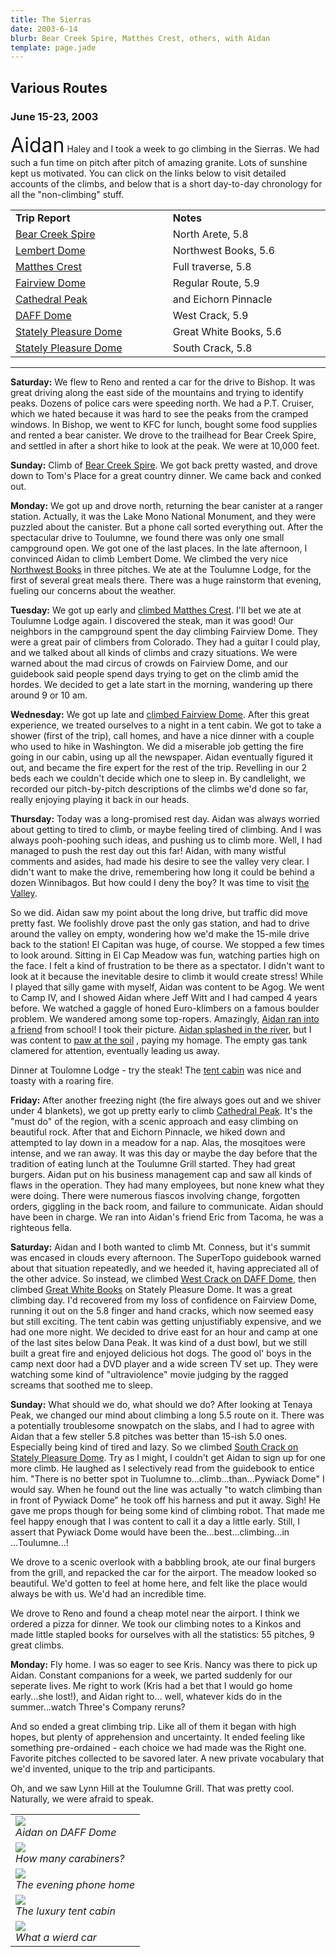 ```yaml
---
title: The Sierras
date: 2003-6-14
blurb: Bear Creek Spire, Matthes Crest, others, with Aidan
template: page.jade
---
```


<h2>Various Routes</h2>
<h3>June 15-23, 2003</h3>


<font size=+3>Aidan</font> Haley and I took a week to go climbing in the Sierras. 
We had such a fun time on pitch after pitch of amazing granite.
Lots of sunshine kept us motivated.
You can click on the links below to visit detailed accounts of the climbs, 
and below that is a short day-to-day chronology for all the "non-climbing" stuff.


<table class="chrono" width=500>
<tr>
<td width=250><b>Trip Report</b></td>
<td width=250><b>Notes</b></td>
</tr>


<tr>
<td><a href=bearcreek.html>Bear Creek Spire</a></td>
<td>North Arete, 5.8</td>
</tr>


<tr>
<td><a href=lembert.html>Lembert Dome</a></td>
<td>Northwest Books, 5.6</td>
</tr>


<tr>
<td><a href=matthes.html>Matthes Crest</a></td>
<td>Full traverse, 5.8</td>
</tr>


<tr>
<td><a href=fairview.html>Fairview Dome</a></td>
<td>Regular Route, 5.9</td>
</tr>


<tr>
<td><a href=catheichorn.html>Cathedral Peak</a></td>
<td>and Eichorn Pinnacle</td>
</tr>


<tr>
<td><a href=daff.html>DAFF Dome</a></td>
<td>West Crack, 5.9</td>
</tr>


<tr>
<td><a href=gwbooks.html>Stately Pleasure Dome</a></td>
<td>Great White Books, 5.6</td>
</tr>


<tr>
<td><a href=southcrk.html>Stately Pleasure Dome</a></td>
<td>South Crack, 5.8</td>
</tr>


</table>


<hr>



<b>Saturday:</b> 
We flew to Reno and rented a car for the drive to Bishop. It was great
driving along the east side of the mountains and trying to identify
peaks. Dozens of police cars were speeding north. We had a P.T. Cruiser,
which we hated because it was hard to see the peaks from the cramped windows.
In Bishop, we went to KFC for lunch, bought some food supplies and rented
a bear canister. We drove to the trailhead for Bear Creek Spire, and settled
in after a short hike to look at the peak. We were at 10,000 feet.


<b>Sunday:</b>
Climb of <a href=bearcreek.htm>Bear Creek Spire</a>. We got back pretty wasted, and drove down to
Tom's Place for a great country dinner. We came back and conked out. 


<b>Monday:</b>
We got up and drove north, returning the bear canister at a ranger station.
Actually, it was the Lake Mono National Monument, and they were puzzled about
the canister. But a phone call sorted everything out. After the spectacular
drive to Toulumne, we found there was only one small campground open. We
got one of the last places. In the late afternoon, I convinced Aidan to climb
Lembert Dome. We climbed the very nice <a href=lembert.htm>Northwest Books</a> in three pitches.
We ate at the Toulumne Lodge, for the first of several great meals there.
There was a huge rainstorm that evening, fueling our concerns about the
weather. 


<b>Tuesday:</b>
We got up early and <a href=matthes.htm>climbed Matthes Crest</a>.
I'll bet we ate at Toulumne
Lodge again. I discovered the steak, man it was good! Our neighbors in
the campground spent the day climbing Fairview Dome. They were a great
pair of climbers from Colorado. They had a guitar I could play, and we
talked about all kinds of climbs and crazy situations. We were warned about
the mad circus of crowds on Fairview Dome, and our guidebook said people
spend days trying to get on the climb amid the hordes. We decided to get
a late start in the morning, wandering up there around 9 or 10 am.



<b>Wednesday:</b>
We got up late and <a href=fairview.htm>climbed Fairview Dome</a>.
After this great experience, we
treated ourselves to a night in a tent cabin. We got to take a shower (first
of the trip), call homes, and have a nice dinner with a couple who used to
hike in Washington. We did a miserable job getting the fire going in our
cabin, using up all the newspaper. Aidan eventually figured it out, and became
the fire expert for the rest of the trip. Revelling in our 2 beds each we
couldn't decide which one to sleep in. By candlelight, we recorded our
pitch-by-pitch descriptions of the climbs we'd done so far, really enjoying
playing it back in our heads.


<b>Thursday:</b>
Today was a long-promised rest day. Aidan was always worried about getting
to tired to climb, or maybe feeling tired of climbing. And I was always
pooh-poohing such ideas, and pushing us to climb more. Well, I had managed to
push the rest day out this far! Aidan, with many wistful comments and asides,
had made his desire to see the valley very clear. I didn't want to make the
drive, remembering how long it could be behind a dozen Winnibagos. But how
could I deny the boy? It was time to visit 
<a href="images/inyos.jpg">the Valley</a>.


So we did. Aidan saw my point about the long drive, but traffic did move pretty
fast. We foolishly drove past the only gas station, and had to drive around
the valley on empty, wondering how we'd make the 15-mile drive back to the
station! El Capitan was huge, of course. We stopped a few times to look around.
Sitting in El Cap Meadow was fun, watching parties high on the face. I felt
a kind of frustration to be there as a spectator. I didn't want to look at it
because the inevitable desire to climb it would create stress! While I played
that silly game with myself, Aidan was content to be Agog. We went to Camp IV,
and I showed Aidan where Jeff Witt and I had camped 4 years before. We
watched a gaggle of honed Euro-klimbers on a famous boulder problem. We
wandered among some top-ropers. Amazingly, 
<a href="images/chancemeet.jpg">Aidan ran into a friend</a> from school!
I took their picture. 
<a href="images/wateroflife.jpg">Aidan splashed in the river</a>, but 
I was content to 
<a href="images/dirtoflife.jpg">paw at the soil</a>
, paying my homage. The empty gas tank clamered for attention,
eventually leading us away.


Dinner at Toulomne Lodge - try the steak! The 
<a href="images/tentcabin.jpg">tent cabin</a> was nice and toasty
with a roaring fire.


<b>Friday:</b>
After another freezing night (the fire always goes out and we shiver under 4 blankets), we got up pretty early to climb
<a href=catheichorn.htm>Cathedral Peak</a>.
It's the "must do"
of the region, with a scenic approach and easy climbing on beautiful rock.
After that and Eichorn Pinnacle, we hiked down and attempted to lay down
in a meadow for a nap. Alas, the mosqitoes were intense, and we ran away.
It was this day or maybe the day before that the tradition of eating lunch
at the Toulumne Grill started. They had great burgers. Aidan put on his
business management cap and saw all kinds of flaws in the operation. They
had many employees, but none knew what they were doing. There were numerous
fiascos involving change, forgotten orders, giggling in the back room, and
failure to communicate. Aidan should have been in charge. We ran into Aidan's
friend Eric from Tacoma, he was a righteous fella. 



<b>Saturday:</b>
Aidan and I both wanted to climb Mt. Conness, but it's summit was encased
in clouds every afternoon. The SuperTopo guidebook warned about that situation 
repeatedly, and we heeded it, having appreciated all of the other advice.
So instead, we climbed <a href=daff.htm>West Crack on DAFF Dome</a>,
then climbed 
<a href=gwbooks.htm>Great White Books</a>
on Stately Pleasure Dome. It was a great climbing day. I'd recovered from my
loss of confidence on Fairview Dome, running it out on the 5.8 finger
and hand cracks, which now seemed easy but still exciting. The tent
cabin was getting unjustifiably expensive, and we had one more night.
We decided to drive east for an hour and camp at one of the last sites
below Dana Peak. It was kind of a dust bowl, but we still built a great fire
and enjoyed delicious hot dogs. The good ol' boys in the camp next door had
a DVD player and a wide screen TV set up. They were watching some kind
of "ultraviolence" movie judging by the ragged screams that soothed me
to sleep. 


<b>Sunday:</b>
What should we do, what should we do? After looking at Tenaya Peak, we changed
our mind about climbing a long 5.5 route on it. There was a potentially
troublesome snowpatch on the slabs, and I had to agree with Aidan that a few
steller 5.8 pitches was better than 15-ish 5.0 ones. Especially being kind of
tired and lazy. So we climbed 
<a href=southcrk.htm>South Crack on Stately Pleasure Dome</a>. Try as I might, I couldn't get Aidan to sign up for one more climb. He laughed as I
selectively read from the guidebook to entice him. 
"There is no better spot in Tuolumne to...climb...than...Pywiack Dome" I would
say. When he found out the line was actually "to watch climbing than
in front of Pywiack Dome" he took off his harness and put it away. Sigh!
He gave me props though for being some kind of climbing robot. That made
me feel happy enough that I was content to call it a day a little early.
Still, I assert that Pywiack Dome would have been the...best...climbing...in
...Toulumne...!


We drove to a scenic overlook with a babbling brook, 
ate our final burgers from the grill,
and repacked the car for the airport. The meadow looked so beautiful. We'd
gotten to feel at home here, and felt like the place would always be
with us. We'd had an incredible time. 


We drove to Reno and found a cheap motel near the airport. I think we ordered
a pizza for dinner. We took our climbing notes to a Kinkos and made little
stapled books for ourselves with all the statistics: 55 pitches, 9 great climbs.


<b>Monday:</b>
Fly home. I was so eager to see Kris. Nancy was there to pick up Aidan. Constant
companions for a week, we parted suddenly for our seperate lives. Me right to work
(Kris had a bet that I would go home early...she lost!), and Aidan right to...
well, whatever kids do in the summer...watch Three's Company reruns?


And so ended a great climbing trip. Like all of them it began with high hopes,
but plenty of apprehension and uncertainty. It ended feeling like something
pre-ordained - each choice we had made was the Right one. Favorite pitches
collected to be savored later. A new private vocabulary that we'd invented,
unique to the trip and participants.


Oh, and we saw Lynn Hill at the Toulumne Grill. That was pretty cool.
Naturally, we were afraid to speak.




</td>

<td width="30%" valign=top>
<table>
<tr><td>
<a href="images/topodaff.jpg"><img src="images/topodaff.jpg"></a><br>
<i>Aidan on DAFF Dome</i>
</td></tr>
<tr><td>
<a href="images/readytofly.jpg"><img src="images/readytofly.jpg"></a><br>
<i>How many carabiners?</i>
</td></tr>
<tr><td>
<a href="images/callinghome.jpg"><img src="images/callinghome.jpg"></a><br>
<i>The evening phone home</i>
</td></tr>
<tr><td>
<a href="images/michaelincamp.jpg"><img src="images/michaelincamp.jpg"></a><br>
<i>The luxury tent cabin</i>
</td></tr>
<tr><td>
<a href="images/strangecar.jpg"><img src="images/strangecar.jpg"></a><br>
<i>What a wierd car</i>

